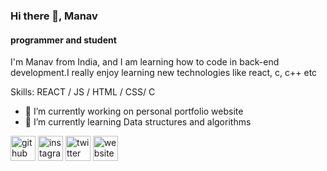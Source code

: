 ### Hi there 👋,  Manav
#### programmer and student
I'm Manav from India, and I am learning how to code in back-end development.I really enjoy learning new technologies like react, c, c++ etc

Skills: REACT / JS / HTML / CSS/ C

- 🔭 I’m currently working on personal portfolio website 
- 🌱 I’m currently learning Data structures and algorithms 


[<img src='https://cdn.jsdelivr.net/npm/simple-icons@3.0.1/icons/github.svg' alt='github' height='40'>](https://github.com/manav1307)  [<img src='https://cdn.jsdelivr.net/npm/simple-icons@3.0.1/icons/instagram.svg' alt='instagram' height='40'>](https://www.instagram.com/manavpatel2018/)  [<img src='https://cdn.jsdelivr.net/npm/simple-icons@3.0.1/icons/twitter.svg' alt='twitter' height='40'>](https://twitter.com/@manavpatel1307)  [<img src='https://cdn.jsdelivr.net/npm/simple-icons@3.0.1/icons/icloud.svg' alt='website' height='40'>](https://my-portfolio-226c1.web.app/)  






